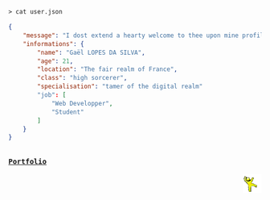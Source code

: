 <!--- 2024-11-28T14:24:44.561 --->

```shell
> cat user.json
```

```json
{
    "message": "I dost extend a hearty welcome to thee upon mine profile page",
    "informations": {
        "name": "Gaël LOPES DA SILVA",
        "age": 21,
        "location": "The fair realm of France",
        "class": "high sorcerer",
        "specialisation": "tamer of the digital realm"
        "job": [
            "Web Developper",
            "Student"
        ]
    }
}
```

[<kbd><br><strong>Portfolio</strong><br><br></kbd>](https://gael-lopes-da-silva.github.io/portfolio/)
<img align="right" style="width: 37px;" title="This is the yellow dancing man. Don't question him." alt="Too bad. He gone..." src="./assets/yellow_man.gif">
